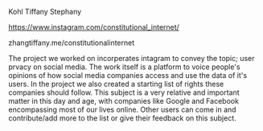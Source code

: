 Kohl
Tiffany 
Stephany 

https://www.instagram.com/constitutional_internet/

zhangtiffany.me/constitutionalinternet

The project we worked on incorperates intagram to convey the topic; user prvacy on social media. The work itself is a platform to voice people's opinions of how social media companies access and use the data of it's users. In the project we also created a starting list of rights these companies should follow. This subject is a very relative and important matter in this day and age, with companies like Google and Facebook encompassing most of our lives online. Other users can come in and contribute/add more to the list or give their feedback on this subject.
	
